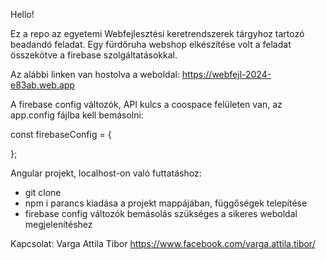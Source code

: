 Hello!

Ez a repo az egyetemi Webfejlesztési keretrendszerek tárgyhoz tartozó beadandó feladat. Egy fürdőruha webshop elkészítése volt a feladat összekötve a firebase szolgáltatásokkal.

Az alábbi linken van hostolva a weboldal: https://webfejl-2024-e83ab.web.app

A firebase config változók, API kulcs a coospace felületen van, az app.config fájlba kell bemásolni:

const firebaseConfig = {
  
};

Angular projekt, localhost-on való futtatáshoz:
- git clone
- npm i parancs kiadása a projekt mappájában, függőségek telepítése
- firebase config változók bemásolás szükséges a sikeres weboldal megjelenítéshez

Kapcsolat: Varga Attila Tibor
https://www.facebook.com/varga.attila.tibor/
